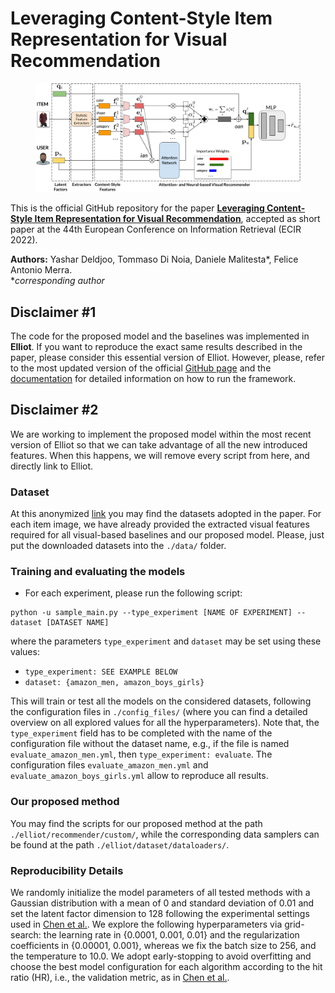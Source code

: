 # Leveraging Content-Style Item Representation for Visual Recommendation

<figure>
    <img src="https://github.com/sisinflab/Content-Style-VRSs/blob/master/FinalModel.png"/>
</figure>

This is the official GitHub repository for the paper [**Leveraging Content-Style Item Representation for Visual Recommendation**](https://www.researchgate.net/publication/356541933_Leveraging_Content-Style_Item_Representation_for_Visual_Recommendation), accepted as short paper at the 44th European Conference on Information Retrieval (ECIR 2022).

**Authors:** Yashar Deldjoo, Tommaso Di Noia, Daniele Malitesta*, Felice Antonio Merra.
<br>\**corresponding author*

## Disclaimer \#1
The code for the proposed model and the baselines was implemented in **Elliot**. If you want to reproduce the exact same results described in the paper, please consider this essential version of Elliot. However, please, refer to the most updated version of the official [GitHub page](https://github.com/sisinflab/elliot) and the [documentation](https://elliot.readthedocs.io/en/latest/) for detailed information on how to run the framework.

## Disclaimer \#2
We are working to implement the proposed model within the most recent version of Elliot so that we can take advantage of all the new introduced features. When this happens, we will remove every script from here, and directly link to Elliot.

### Dataset
At this anonymized [link](https://drive.google.com/file/d/1v1XeDlpYAwod3jfIutD9zS_ct9Q3aTgB/view?usp=sharing) you may find the datasets adopted in the paper. For each item image, we have already provided the extracted visual features required for all visual-based baselines and our proposed model. Please, just put the downloaded datasets into the ```./data/``` folder.

### Training and evaluating the models
- For each experiment, please run the following script:
```
python -u sample_main.py --type_experiment [NAME OF EXPERIMENT] --dataset [DATASET NAME]
```
where the parameters ```type_experiment``` and ```dataset``` may be set using these values:

- ```type_experiment: SEE EXAMPLE BELOW```
- ```dataset: {amazon_men, amazon_boys_girls}```

This will train or test all the models on the considered datasets, following the configuration files in ```./config_files/``` (where you can find a detailed overview on all explored values for all the hyperparameters). Note that, the ```type_experiment``` field has to be completed with the name of the configuration file without the dataset name, e.g., if the file is named ```evaluate_amazon_men.yml```, then ```type_experiment: evaluate```. The configuration files ```evaluate_amazon_men.yml``` and ```evaluate_amazon_boys_girls.yml``` allow to reproduce all results.

### Our proposed method
You may find the scripts for our proposed method at the path ```./elliot/recommender/custom/```, while the corresponding data samplers can be found at the path ```./elliot/dataset/dataloaders/```.

### Reproducibility Details

We randomly initialize the model parameters of all tested methods with a Gaussian distribution with a mean of 0 and standard deviation of 0.01 and set the latent factor dimension to 128 following the experimental settings used in [Chen et al.](https://cseweb.ucsd.edu/classes/fa17/cse291-b/reading/Attentive%20Collaborative%20Filtering%20Multimedia%20Recommendation%20with%20Item-%20and%20Component-Level%20Attention.pdf). We explore the following hyperparameters via grid-search: the learning rate in {0.0001, 0.001, 0.01} and the regularization coefficients in {0.00001, 0.001}, whereas we fix the batch size to 256, and the temperature to 10.0. We adopt early-stopping to avoid overfitting and choose the best model configuration for each algorithm according to the hit ratio (HR), i.e., the validation metric, as in [Chen et al.](https://cseweb.ucsd.edu/classes/fa17/cse291-b/reading/Attentive%20Collaborative%20Filtering%20Multimedia%20Recommendation%20with%20Item-%20and%20Component-Level%20Attention.pdf).

